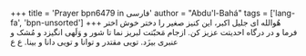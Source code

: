 +++
title = 'Prayer bpn6479 in فارسی'
author = "Abdu'l-Bahá"
tags = ['lang-fa', 'bpn-unsorted']
+++
هُوالله
ای جلیل اکبر، این کنیز صغیر را دختر خوش اختر فرما و در درگاه احدیتت عزیز کن. ازجام مَحبّتت لبریز نما تا شور و وَلَهی انگیزد و مُشک و عنبری بیزَد. تویی مقتدر و توانا و تویی دانا و بینا. ع ع
